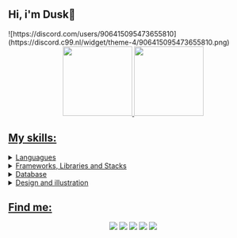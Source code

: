
<div>
  <h2>Hi, i'm Dusk👋</h2>
  </div>
![https://discord.com/users/906415095473655810](https://discord.c99.nl/widget/theme-4/906415095473655810.png)
<div align="center">
  <a href="https://github.com/MoonDusk1996">
  <img height="140em" src="https://github-readme-stats.vercel.app/api?username=MoonDusk1996&show_icons=true&theme=panda&include_all_commits=true&count_private=true"/>
  <img height="140em" src="https://github-readme-stats.vercel.app/api/top-langs/?username=MoonDusk1996&layout=compact&langs_count=7&theme=panda"/>
</div>

  
  
## My skills:
<details>
<summary>Languagues</summary>
 
![JavaScript](https://img.shields.io/badge/javascript-%23323330.svg?style=for-the-badge&logo=javascript&logoColor=%23F7DF1E)
![TypeScript](https://img.shields.io/badge/typescript-%23007ACC.svg?style=for-the-badge&logo=typescript&logoColor=white)
![C#](https://img.shields.io/badge/csharp-purple.svg?style=for-the-badge&logo=csharp&logoColor=white)
![HTML5](https://img.shields.io/badge/html5-%23E34F26.svg?style=for-the-badge&logo=html5&logoColor=white)
![CSS3](https://img.shields.io/badge/css3-%231572B6.svg?style=for-the-badge&logo=css3&logoColor=white)
![Markdown](https://img.shields.io/badge/markdown-%23000000.svg?style=for-the-badge&logo=markdown&logoColor=white)
 </details>
  
<details>
<summary>Frameworks, Libraries and Stacks</summary>
  
![React](https://img.shields.io/badge/react-%2320232a.svg?style=for-the-badge&logo=react&logoColor=%2361DAFB)
![Next](https://img.shields.io/badge/next-%23323330.svg?style=for-the-badge&logo=next.js&logoColor=white)
![Vite](https://img.shields.io/badge/Vite-orchid.svg?style=for-the-badge&logo=vite&logoColor=%2361DAFB)
![NodeJS](https://img.shields.io/badge/node-6DA55F?style=for-the-badge&logo=node.js&logoColor=white)
![Express](https://img.shields.io/badge/express-black.svg?style=for-the-badge&logo=express&logoColor=white)
![Azure](https://img.shields.io/badge/Azure-blue.svg?style=for-the-badge&logo=microsoftazure&logoColor=white)
![Insomnia](https://img.shields.io/badge/insomnia-blueviolet.svg?style=for-the-badge&logo=insomnia&logoColor=white)
![Git](https://img.shields.io/badge/git-darkorange.svg?style=for-the-badge&logo=git&logoColor=white)
![Reac Hook Form](https://img.shields.io/badge/react%20hook%20form-hotpink.svg?style=for-the-badge&logo=reacthookform&logoColor=white)
![Unreal](https://img.shields.io/badge/Unreal-black.svg?style=for-the-badge&logo=unrealengine&logoColor=white)
![Unity](https://img.shields.io/badge/unity-gray.svg?style=for-the-badge&logo=unity&logoColor=white)
![MaterialUI](https://img.shields.io/badge/Material.ui-%232E7EEA.svg?style=for-the-badge&logo=mui&logoColor=white)
![Bootstrap](https://img.shields.io/badge/bootstrap-%23563D7C.svg?style=for-the-badge&logo=bootstrap&logoColor=white)
![ESLint](https://img.shields.io/badge/ESLint-4B3263?style=for-the-badge&logo=eslint&logoColor=white)
![jQuery](https://img.shields.io/badge/jquery-%230769AD.svg?style=for-the-badge&logo=jquery&logoColor=white)
 </details>
  
<details>
<summary>Database</summary>
  
![Firebase](https://img.shields.io/badge/firebase-%23039BE5.svg?style=for-the-badge&logo=firebase)
![MongoDB](https://img.shields.io/badge/MongoDB-%234ea94b.svg?style=for-the-badge&logo=mongodb&logoColor=white)
![MySQL](https://img.shields.io/badge/mysql-%230769AD.svg?style=for-the-badge&logo=mysql&logoColor=white)
![SQLite](https://img.shields.io/badge/sqlite-steelblue.svg?style=for-the-badge&logo=sqlite&logoColor=white)
</details>
  
<details>
<summary>Design and illustration</summary>
  
![PhotoShop](https://img.shields.io/badge/photoshop-midnightblue.svg?style=for-the-badge&logo=adobephotoshop&logoColor=white)
![Blender](https://img.shields.io/badge/blender-darkorange.svg?style=for-the-badge&logo=blender&logoColor=white)
![Krita](https://img.shields.io/badge/krita-slateblue.svg?style=for-the-badge&logo=krita&Color=white)
</details>
  
##
 
## Find me:
<div align="center"> 
  
  <a href="https://www.instagram.com/moondusk1996/" target="_blank"><img src="https://img.shields.io/badge/-Instagram-%23E4405F?style=for-the-badge&logo=instagram&logoColor=white" target="_blank"></a>
 <a href="https://discord.gg/AGfxJKmbKf" target="_blank"><img src="https://img.shields.io/badge/Discord-7289DA?style=for-the-badge&logo=discord&logoColor=white" target="_blank"></a> 
  <a href = "https://www.artstation.com/duski"><img src="https://img.shields.io/badge/-Artstation-%23333?style=for-the-badge&logo=artstation&logoColor=white" target="_blank"></a>
  <a href = "mailto:washington.lopesdasilvafilho@gmail.com"><img src="https://img.shields.io/badge/-Gmail-gray?style=for-the-badge&logo=gmail&logoColor=white" target="_blank"></a>
  <a href="https://www.linkedin.com/in/washington-lopes-638836249/" target="_blank"><img src="https://img.shields.io/badge/-LinkedIn-%230077B5?style=for-the-badge&logo=linkedin&logoColor=white" target="_blank"></a> 
</div>
  
